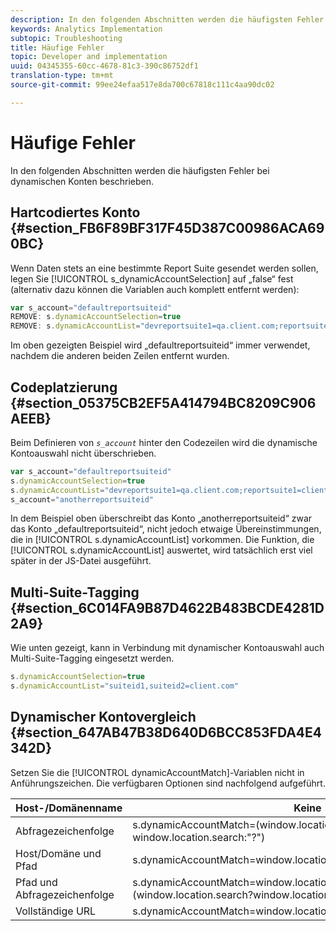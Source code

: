 ```yaml
---
description: In den folgenden Abschnitten werden die häufigsten Fehler bei dynamischen Konten beschrieben.
keywords: Analytics Implementation
subtopic: Troubleshooting
title: Häufige Fehler
topic: Developer and implementation
uuid: 04345355-60cc-4678-81c3-390c86752df1
translation-type: tm+mt
source-git-commit: 99ee24efaa517e8da700c67818c111c4aa90dc02

---
```



# Häufige Fehler

In den folgenden Abschnitten werden die häufigsten Fehler bei dynamischen Konten beschrieben.

## Hartcodiertes Konto {#section_FB6F89BF317F45D387C00986ACA690BC}

Wenn Daten stets an eine bestimmte Report Suite gesendet werden sollen, legen Sie [!UICONTROL s_dynamicAccountSelection] auf „false“ fest (alternativ dazu können die Variablen auch komplett entfernt werden):

```js
var s_account="defaultreportsuiteid" 
REMOVE: s.dynamicAccountSelection=true 
REMOVE: s.dynamicAccountList="devreportsuite1=qa.client.com;reportsuite1=client.com" 
```

Im oben gezeigten Beispiel wird „defaultreportsuiteid“ immer verwendet, nachdem die anderen beiden Zeilen entfernt wurden.

## Codeplatzierung {#section_05375CB2EF5A414794BC8209C906AEEB}

Beim Definieren von *`s_account`* hinter den Codezeilen wird die dynamische Kontoauswahl nicht überschrieben.

```js
var s_account="defaultreportsuiteid" 
s.dynamicAccountSelection=true 
s.dynamicAccountList="devreportsuite1=qa.client.com;reportsuite1=client.com" 
s_account="anotherreportsuiteid" 
```

In dem Beispiel oben überschreibt das Konto „anotherreportsuiteid“ zwar das Konto „defaultreportsuiteid“, nicht jedoch etwaige Übereinstimmungen, die in [!UICONTROL s.dynamicAccountList] vorkommen. Die Funktion, die [!UICONTROL s.dynamicAccountList] auswertet, wird tatsächlich erst viel später in der JS-Datei ausgeführt.

## Multi-Suite-Tagging {#section_6C014FA9B87D4622B483BCDE4281D2A9}

Wie unten gezeigt, kann in Verbindung mit dynamischer Kontoauswahl auch Multi-Suite-Tagging eingesetzt werden.

```js
s.dynamicAccountSelection=true 
s.dynamicAccountList="suiteid1,suiteid2=client.com" 
```

## Dynamischer Kontovergleich {#section_647AB47B38D640D6BCC853FDA4E4342D}

Setzen Sie die [!UICONTROL dynamicAccountMatch]-Variablen nicht in Anführungszeichen. Die verfügbaren Optionen sind nachfolgend aufgeführt.

| Host-/Domänenname | Keine |
|---|---|
| Abfragezeichenfolge | s.dynamicAccountMatch=(window.location.search?window.location.search:"?") |
| Host/Domäne und Pfad | s.dynamicAccountMatch=window.location.host+window.lcation.pathname |
| Pfad und Abfragezeichenfolge | s.dynamicAccountMatch=window.location.pathname+(window.location.search?window.location.search""?") |
| Vollständige URL | s.dynamicAccountMatch=window.location.href |

